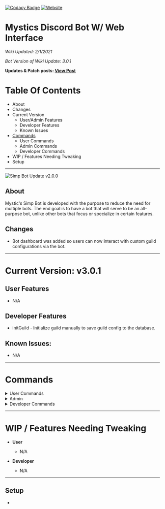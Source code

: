 [![Codacy Badge](https://app.codacy.com/project/badge/Grade/b775839b70364ba89233e4848f653ba7)](https://www.codacy.com?utm_source=github.com&amp;utm_medium=referral&amp;utm_content=Tanner1638/Mystic-Web-Interface&amp;utm_campaign=Badge_Grade)
[![Website](https://img.shields.io/badge/website-visit-brightgreen)](https://strangeislandstudios.com)

# Mystics Discord Bot W/ Web Interface

_Wiki Updated: 2/1/2021_

_Bot Version of Wiki Update: 3.0.1_

**Updates & Patch posts: [View Post](https://strangeislandstudios.com/mystics-simp-bot)**

# Table Of Contents
* About
* Changes
* Current Version
  * User/Admin Features
  * Developer Features
  * Known Issues
* [Commands](https://github.com/Tanner1638/MysticsSimpBot/wiki/Bot-Commands)
  * User Commands
  * Admin Commands
  * Developer Commands
* WIP / Features Needing Tweaking
* Setup

***
![Simp Bot Update v2.0.0](https://i.ibb.co/2YMbBWr/Mystic-Simp-Bot-Update-v3-0-0.png)

## About

Mystic's Simp Bot is developed with the purpose to reduce the need for multiple bots. The end goal is to have a bot that will serve to be an all-purpose bot, unlike other bots that focus or specialize in certain features.


## Changes

+ Bot dashboard was added so users can now interact with custom guild configurations via the bot.

***

# Current Version: v3.0.1

## User Features

* N/A

## Developer Features

* initGuild - Initialize guild manually to save guild config to the database.

## Known Issues:

* N/A

***

# Commands

<details>
    <summary>User Commands</summary>
    <ul>
        <li>Item</li>
    </ul>
</details>

<details>
    <summary>Admin</summary>
    <ul>
        <li>test</li>
    </ul>
</details>

<details>
    <summary>Developer Commands</summary>
    <ul>
        <li>initGuild</li>
    </ul>
</details>




***

# WIP / Features Needing Tweaking

* **User**

  * N/A

* **Developer**

  * N/A

***

## Setup
* 
